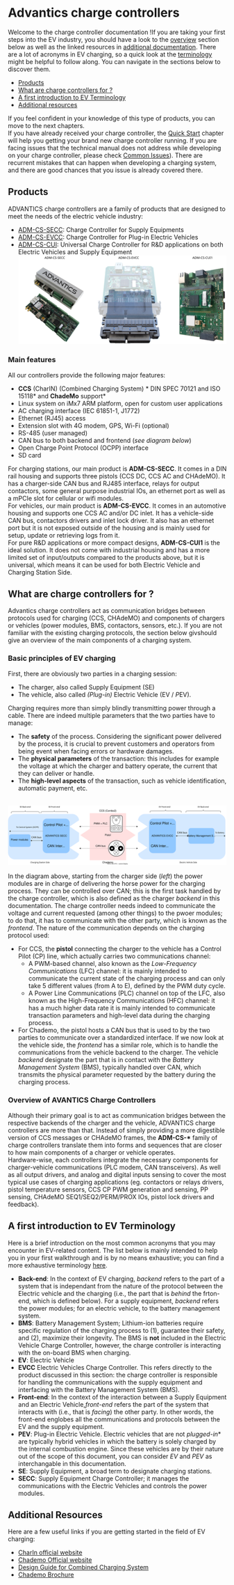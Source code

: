 # Advantics charge controllers

Welcome to the charge controller documentation !If you are taking your first steps into the EV industry, you should have a look to the [overview](#what_are_charge_controllers_for) section below as well as the linked resources in [additional documentation](#additional_documentation). There are a lot of acronyms in EV charging, so a quick look at the [terminology](#a_first_introduction_to_ev_terminology) might be helpful to follow along. You can navigate in the sections below to discover them. <br>
* [Products](#products)
* [What are charge controllers for ?](#what-are-charge-controllers-for-)
* [A first introduction to EV Terminology](#a-first-introduction-to-ev-terminology)
* [Additional resources](#additional-resources)

If you feel confident in your knowledge of this type of products, you can move to the next chapters.<br>
If you have already received your charge controller, the [Quick Start](charge-controllers/quick_start.md) chapter will help you getting your brand new charge controller running. 
If you are facing issues that the technical manual does not address while developing on your charge controller, please check [Common Issues](charge-controllers/common_issues.md)). There are recurrent mistakes that can happen when developing a charging system, and there are good chances that you issue is already covered there. 


## Products
ADVANTICS charge controllers are a family of products that are designed to meet the needs of the electric vehicle industry:
* [ADM-CS-SECC](#adm_cs_secc): Charge Controller for Supply Equipments
* [ADM-CS-EVCC](#adm_cs_evcc): Charge Controller for Plug-in Electric Vehicles
* [ADM-CS-CUI](#adm_cs_cui): Universal Charge Controller for R&D applications on both Electric Vehicles and Supply Equipment
![Pictures of controllers](images/controllers_images.svg)

### Main features
All our controllers provide the following major features:
* **CCS** (CharIN)  (Combined Charging System) * DIN SPEC 70121 and ISO 15118* and **ChadeMo** support* 
* Linux system on iMx7 ARM platform, open for custom user applications
* AC charging interface (IEC 61851-1, J1772)
* Ethernet (RJ45) access
* Extension slot with 4G modem, GPS, Wi-Fi (optional)
* RS-485 (user managed)
* CAN bus to both backend and frontend (*see diagram below*)
* Open Charge Point Protocol (OCPP) interface
* SD card

For charging stations, our main product is **ADM-CS-SECC**. It comes in a DIN rail housing and
supports three pistols (CCS DC, CCS AC and CHAdeMO). It has a charger-side CAN bus and RJ485 interface,
relays for output contactors, some general purpose industrial IOs, an ethernet port as well as a
mPCIe slot for cellular or wifi modules.<br>
For vehicles, our main product is **ADM-CS-EVCC**. It comes in an automotive housing and supports
one CCS AC and/or DC inlet. It has a vehicle-side CAN bus, contactors drivers and inlet lock driver.
It also has an ethernet port but it is not exposed outside of the housing and is mainly used for
setup, update or retrieving logs from it.<br>
For pure R&D applications or more compact designs, **ADM-CS-CUI1** is the ideal solution. It does not come with industrial housing and has a more limited set of input/outputs compared to the products above, but it is universal, which means it can be used for both Electric Vehicle and Charging Station Side.

## What are charge controllers for ?

Advantics charge controllers act as communication bridges between protocols used for charging
(CCS, CHAdeMO) and components of chargers or vehicles (power modules, BMS, contactors, sensors, etc.). If you are not familiar with the existing charging protocols, the section below givshould give an overview of the main components of a charging system.

### Basic principles of EV charging
First, there are obviously two parties in a charging session:
* The charger, also called Supply Equipment (SE)
* The vehicle, also called *(Plug-in)* Electric Vehicle (EV / *P*EV).

Charging requires more than simply blindly transmitting power through a cable. There are indeed multiple parameters that the two parties have to manage:
* The **safety** of the process. Considering the significant power delivered by the process, it is crucial to prevent customers and operators from being event when facing errors or hardware damages.
* The **physical parameters** of the transaction: this includes for example the voltage at which the charger and battery operate, the current that they can deliver or handle.
* The **high-level aspects** of the transaction, such as vehicle identification, automatic payment, etc.<br><br>

![Block diagram of a typical EV charging system](images/block_diagram.svg)<br>

In the diagram above, starting from the charger side (*left*) the power modules are in charge of delivering the horse power for the charging process. They can be controlled over CAN; this is the first task handled by the charge controller, which is also defined as the charger *backend* in this documentation. The charge controller needs indeed to communicate the voltage and current requested (among other things) to the pwoer modules; to do that, it has to communicate with the other party, which is known as the *frontend*. The nature of the communication depends on the charging protocol used:
* For CCS, the **pistol** connecting the charger to the vehicle has a Control Pilot (CP) line, which actually carries two communications channel:
    * A PWM-based channel, also known as the *Low-Frequency Communications* (LFC) channel: it is mainly intended to communicate the current state of the charging process and can only take 5 different values (from A to E), defined by the PWM duty cycle.
    * A Power Line Communications (PLC) channel on top of the LFC, also known as the High-Frequency Communications (HFC) channel: it has a much higher data rate it is mainly intended to communicate transaction parameters and high-level data during the charging process.
* For Chademo, the pistol hosts a CAN bus that is used to by the two parties to communicate over a standardized interface.
If we now look at the vehicle side, the *frontend* has a similar role, which is to handle the communications from the vehicle backend to the charger. The vehicle *backend* designate the part that is in contact with the *Battery Management System* (BMS), typically handled over CAN, which transmits the physical parameter requested by the battery during the charging process.

### Overview of AVANTICS Charge Controllers
Although their primary goal is to act as communication bridges between the respective backends of the charger and the vehicle, ADVANTICS charge controllers are more than that. Instead of simply providing a more digestible version of
CCS messages or CHAdeMO frames, the **ADM-CS-\*** family of charge controllers translate them into forms and sequences that are
closer to how main components of a charger or vehicle operates.<br>
Hardware-wise, each controllers integrate the necessary components for charger-vehicle communications
(PLC modem, CAN transceivers). As well as all output drivers, and analog and digital inputs sensing
to cover the most typical use cases of charging applications (eg. contactors or relays drivers,
pistol temperature sensors, CCS CP PWM generation and sensing, PP sensing, CHAdeMO SEQ1/SEQ2/PERM/PROX
IOs, pistol lock drivers and feedback).

## A first introduction to EV Terminology
Here is a brief introduction on the most common acronyms that you may encounter in EV-related content. The list below is mainly intended to help you in your first walkthrough and is by no means exhaustive; you can find a more exhaustive terminology [here](#terminology).
* **Back-end**: In the context of EV charging, *backend* refers to the part of a system that is independant from the nature of the protocol between the Electric vehicle and the charging (i.e., the part that is *behind* the frton-end, which is defined below). For a supply equipment, *backend* refers the power modules; for an electric vehicle, to the battery management system.
* **BMS**: Battery Management System; Lithium-ion batteries require specific regulation of the charging process to (1), guarantee their safety, and (2), maximize their longevity. The BMS is **not** included in the Electric Vehicle Charge Controller, however, the charge controller is interacting with the on-board BMS when charging.
* **EV**: Electric Vehicle
* **EVCC** Electric Vehicles Charge Controller. This refers directly to the product discussed in this section: the charge controller is responsible for handling the communications with the supply equipment and interfacing with the Battery Management System (BMS).
* **Front-end**: In the context of the interaction between a Supply Equipment and an Electric Vehicle,*front-end* refers the part of the system that interacts with (i.e., that is *facing*) the other party. In other words, the front-end englobes all the communications and protocols between the EV and the supply equipment.
* **PEV**: Plug-in Electric Vehicle. Electric vehicles that are not *plugged-in** are typically hybrid vehicles in which the battery is solely charged by the internal combustion engine. Since these vehicles are by their nature out of the scope of this document, you can consider *EV* and *PEV* as interchangable in this documentation.
* **SE**: Supply Equipment, a broad term to designate charging stations.
* **SECC**: Supply Equipment Charge Controller; it manages the communications with the Electric Vehicles and controls the power modules. 

## Additional Resources
Here are a few useful links if you are getting started in the field of EV charging:
* [CharIn official website](https://www.charin.global/)
* [Chademo Official website](https://www.chademo.com/)
* [Design Guide for Combined Charging System](https://tesla.o.auroraobjects.eu/Design_Guide_Combined_Charging_System_V3_1_1.pdf)
* [Chademo Brochure](https://www.chademo.com/wp2016/wp-content/uploads/2018/06/CHAdeMO_Brochure_spring18.pdf)
